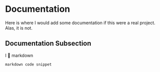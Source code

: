 # Documentation

Here is where I would add some documentation if this were a real project. Alas, it is not.

## Documentation Subsection

I :purple_heart: markdown

``` bash
markdown code snippet
```
